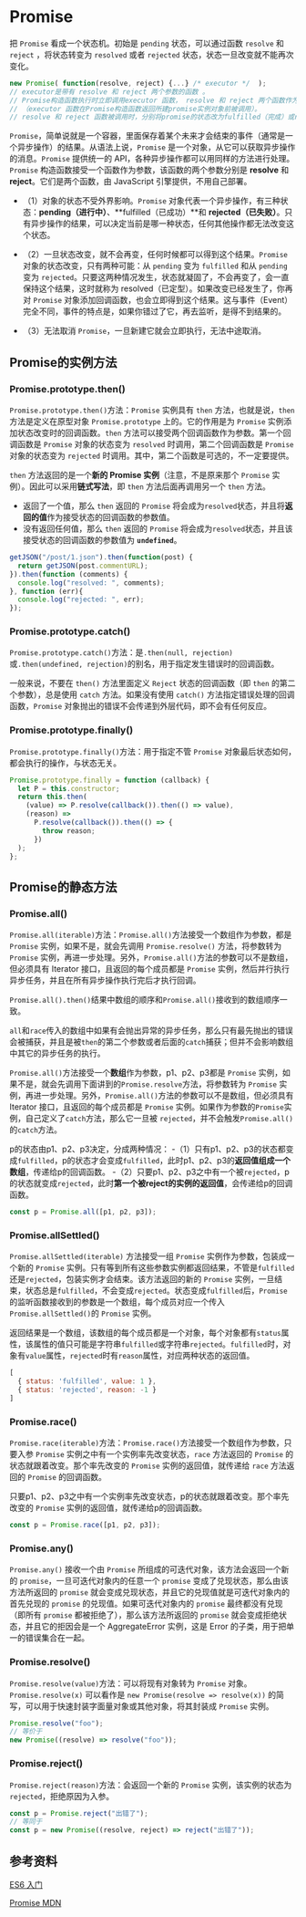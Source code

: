 # Promise

把 `Promise` 看成一个状态机。初始是 `pending` 状态，可以通过函数 `resolve` 和 `reject` ，将状态转变为 `resolved` 或者 `rejected` 状态，状态一旦改变就不能再次变化。

```js
new Promise( function(resolve, reject) {...} /* executor */  );
// executor是带有 resolve 和 reject 两个参数的函数 。
// Promise构造函数执行时立即调用executor 函数， resolve 和 reject 两个函数作为参数传递给executor
// （executor 函数在Promise构造函数返回所建promise实例对象前被调用）。
// resolve 和 reject 函数被调用时，分别将promise的状态改为fulfilled（完成）或rejected（失败）。
```

`Promise`，简单说就是一个容器，里面保存着某个未来才会结束的事件（通常是一个异步操作）的结果。从语法上说，`Promise` 是一个对象，从它可以获取异步操作的消息。`Promise` 提供统一的 API，各种异步操作都可以用同样的方法进行处理。`Promise` 构造函数接受一个函数作为参数，该函数的两个参数分别是 **resolve** 和 **reject**。它们是两个函数，由 JavaScript 引擎提供，不用自己部署。

- （1）对象的状态不受外界影响。`Promise` 对象代表一个异步操作，有三种状态：**pending（进行中）**、**fulfilled（已成功）**和 **rejected（已失败）**。只有异步操作的结果，可以决定当前是哪一种状态，任何其他操作都无法改变这个状态。

- （2）一旦状态改变，就不会再变，任何时候都可以得到这个结果。`Promise` 对象的状态改变，只有两种可能：从 `pending` 变为 `fulfilled` 和从 `pending` 变为 `rejected`。只要这两种情况发生，状态就凝固了，不会再变了，会一直保持这个结果，这时就称为 resolved（已定型）。如果改变已经发生了，你再对 `Promise` 对象添加回调函数，也会立即得到这个结果。这与事件（Event）完全不同，事件的特点是，如果你错过了它，再去监听，是得不到结果的。

- （3）无法取消 `Promise`，一旦新建它就会立即执行，无法中途取消。

## Promise的实例方法

### Promise.prototype.then()

`Promise.prototype.then()`方法：`Promise` 实例具有 `then` 方法，也就是说，`then` 方法是定义在原型对象 `Promise.prototype` 上的。它的作用是为 `Promise` 实例添加状态改变时的回调函数。`then` 方法可以接受两个回调函数作为参数。第一个回调函数是 `Promise` 对象的状态变为 `resolved` 时调用，第二个回调函数是 `Promise` 对象的状态变为 `rejected` 时调用。其中，第二个函数是可选的，不一定要提供。

`then` 方法返回的是一个**新的 Promise 实例**（注意，不是原来那个 `Promise` 实例）。因此可以采用**链式写法**，即 `then` 方法后面再调用另一个 `then` 方法。

- 返回了一个值，那么 `then` 返回的 `Promise` 将会成为`resolved`状态，并且将**返回的值**作为接受状态的回调函数的参数值。
- 没有返回任何值，那么 `then` 返回的 `Promise` 将会成为`resolved`状态，并且该接受状态的回调函数的参数值为 **`undefined`**。

```js
getJSON("/post/1.json").then(function(post) {
  return getJSON(post.commentURL);
}).then(function (comments) {
  console.log("resolved: ", comments);
}, function (err){
  console.log("rejected: ", err);
});
```

### Promise.prototype.catch()

`Promise.prototype.catch()`方法：是`.then(null, rejection)`或`.then(undefined, rejection)`的别名，用于指定发生错误时的回调函数。

一般来说，不要在 `then()` 方法里面定义 `Reject` 状态的回调函数（即 `then` 的第二个参数），总是使用 `catch` 方法。如果没有使用 `catch()` 方法指定错误处理的回调函数，`Promise` 对象抛出的错误不会传递到外层代码，即不会有任何反应。

### Promise.prototype.finally()

`Promise.prototype.finally()`方法：用于指定不管 `Promise` 对象最后状态如何，都会执行的操作，与状态无关。

```js
Promise.prototype.finally = function (callback) {
  let P = this.constructor;
  return this.then(
    (value) => P.resolve(callback()).then(() => value),
    (reason) =>
      P.resolve(callback()).then(() => {
        throw reason;
      })
  );
};
```

## Promise的静态方法

### Promise.all()

`Promise.all(iterable)`方法：`Promise.all()`方法接受一个数组作为参数，都是 `Promise` 实例，如果不是，就会先调用 `Promise.resolve()` 方法，将参数转为 `Promise` 实例，再进一步处理。另外，`Promise.all()`方法的参数可以不是数组，但必须具有 Iterator 接口，且返回的每个成员都是 `Promise` 实例，然后并行执行异步任务，并且在所有异步操作执行完后才执行回调。

`Promise.all().then()`结果中数组的顺序和`Promise.all()`接收到的数组顺序一致。

`all`和`race`传入的数组中如果有会抛出异常的异步任务，那么只有最先抛出的错误会被捕获，并且是被`then`的第二个参数或者后面的`catch`捕获；但并不会影响数组中其它的异步任务的执行。

`Promise.all()`方法接受一个**数组**作为参数，p1、p2、p3都是 `Promise` 实例，如果不是，就会先调用下面讲到的`Promise.resolve`方法，将参数转为 `Promise` 实例，再进一步处理。另外，`Promise.all()`方法的参数可以不是数组，但必须具有 Iterator 接口，且返回的每个成员都是 `Promise` 实例。如果作为参数的`Promise`实例，自己定义了`catch`方法，那么它一旦被 `rejected`，并不会触发`Promise.all()`的`catch`方法。

p的状态由p1、p2、p3决定，分成两种情况：
-（1）只有p1、p2、p3的状态都变成`fulfilled`，p的状态才会变成`fulfilled`，此时p1、p2、p3的**返回值组成一个数组**，传递给p的回调函数。
-（2）只要p1、p2、p3之中有一个被`rejected`，p的状态就变成`rejected`，此时**第一个被reject的实例的返回值**，会传递给p的回调函数。

```js
const p = Promise.all([p1, p2, p3]);
```

### Promise.allSettled()

`Promise.allSettled(iterable)` 方法接受一组 `Promise` 实例作为参数，包装成一个新的 `Promise` 实例。只有等到所有这些参数实例都返回结果，不管是`fulfilled`还是`rejected`，包装实例才会结束。该方法返回的新的 `Promise` 实例，一旦结束，状态总是`fulfilled`，不会变成`rejected`。状态变成`fulfilled`后，`Promise` 的监听函数接收到的参数是一个数组，每个成员对应一个传入`Promise.allSettled()`的 `Promise` 实例。

返回结果是一个数组，该数组的每个成员都是一个对象，每个对象都有`status`属性，该属性的值只可能是字符串`fulfilled`或字符串`rejected`。`fulfilled`时，对象有`value`属性，`rejected`时有`reason`属性，对应两种状态的返回值。

```js
[
  { status: 'fulfilled', value: 1 },
  { status: 'rejected', reason: -1 }
]
```

### Promise.race()

`Promise.race(iterable)`方法：`Promise.race()`方法接受一个数组作为参数，只要入参 `Promise` 实例之中有一个实例率先改变状态，`race` 方法返回的 `Promise` 的状态就跟着改变。那个率先改变的 `Promise` 实例的返回值，就传递给 `race` 方法返回的 `Promise` 的回调函数。

只要p1、p2、p3之中有一个实例率先改变状态，p的状态就跟着改变。那个率先改变的 `Promise` 实例的返回值，就传递给p的回调函数。

```js
const p = Promise.race([p1, p2, p3]);
```

### Promise.any()

`Promise.any()` 接收一个由 `Promise` 所组成的可迭代对象，该方法会返回一个新的 `promise`，一旦可迭代对象内的任意一个 `promise` 变成了兑现状态，那么由该方法所返回的 `promise` 就会变成兑现状态，并且它的兑现值就是可迭代对象内的首先兑现的 `promise` 的兑现值。如果可迭代对象内的 `promise` 最终都没有兑现（即所有 `promise` 都被拒绝了），那么该方法所返回的 `promise` 就会变成拒绝状态，并且它的拒因会是一个 AggregateError 实例，这是 Error 的子类，用于把单一的错误集合在一起。

### Promise.resolve()

`Promise.resolve(value)`方法：可以将现有对象转为 `Promise` 对象。`Promise.resolve(x)` 可以看作是 `new Promise(resolve => resolve(x))` 的简写，可以用于快速封装字面量对象或其他对象，将其封装成 `Promise` 实例。

```js
Promise.resolve("foo");
// 等价于
new Promise((resolve) => resolve("foo"));
```

### Promise.reject()

`Promise.reject(reason)`方法：会返回一个新的 `Promise` 实例，该实例的状态为 `rejected`，拒绝原因为入参。

```js
const p = Promise.reject("出错了");
// 等同于
const p = new Promise((resolve, reject) => reject("出错了"));
```

## 参考资料

[ES6 入门](https://es6.ruanyifeng.com/?search=map%28parseInt%29&x=0&y=0#docs/promise)

[Promise MDN](https://developer.mozilla.org/zh-CN/docs/Web/JavaScript/Reference/Global_Objects/Promise)
